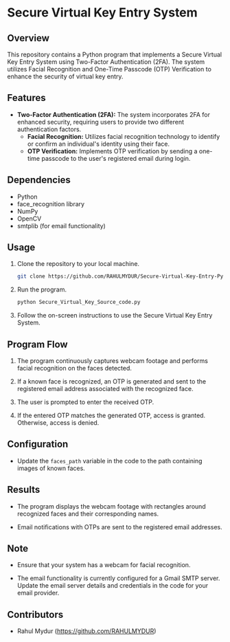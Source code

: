 # Secure Virtual Key Entry System

## Overview

This repository contains a Python program that implements a Secure Virtual Key Entry System using Two-Factor Authentication (2FA). The system utilizes Facial Recognition and One-Time Passcode (OTP) Verification to enhance the security of virtual key entry.

## Features

- **Two-Factor Authentication (2FA):** The system incorporates 2FA for enhanced security, requiring users to provide two different authentication factors.
  - **Facial Recognition:** Utilizes facial recognition technology to identify or confirm an individual's identity using their face.
  - **OTP Verification:** Implements OTP verification by sending a one-time passcode to the user's registered email during login.

## Dependencies

- Python
- face_recognition library
- NumPy
- OpenCV
- smtplib (for email functionality)

## Usage

1. Clone the repository to your local machine.

   ```bash
   git clone https://github.com/RAHULMYDUR/Secure-Virtual-Key-Entry-Python-project
   ```

2. Run the program.

   ```bash
   python Secure_Virtual_Key_Source_code.py
   ```

3. Follow the on-screen instructions to use the Secure Virtual Key Entry System.

## Program Flow

1. The program continuously captures webcam footage and performs facial recognition on the faces detected.

2. If a known face is recognized, an OTP is generated and sent to the registered email address associated with the recognized face.

3. The user is prompted to enter the received OTP.

4. If the entered OTP matches the generated OTP, access is granted. Otherwise, access is denied.

## Configuration

- Update the `faces_path` variable in the code to the path containing images of known faces.

## Results

- The program displays the webcam footage with rectangles around recognized faces and their corresponding names.
  
- Email notifications with OTPs are sent to the registered email addresses.

## Note

- Ensure that your system has a webcam for facial recognition.

- The email functionality is currently configured for a Gmail SMTP server. Update the email server details and credentials in the code for your email provider.

## Contributors

- Rahul Mydur (https://github.com/RAHULMYDUR)

